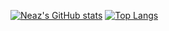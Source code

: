 [![Neaz's GitHub stats](https://github-readme-stats.vercel.app/api?username=nz-m)](https://github.com/nz-m/github-readme-stats)
[![Top Langs](https://github-readme-stats.vercel.app/api/top-langs/?username=nz-m&layout=compact)](https://github.com/nz-m/github-readme-stats)
